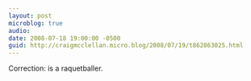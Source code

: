 ```yaml
---
layout: post
microblog: true
audio: 
date: 2008-07-18 19:00:00 -0500
guid: http://craigmcclellan.micro.blog/2008/07/19/t862863025.html
---
```

Correction: is a raquetballer.
